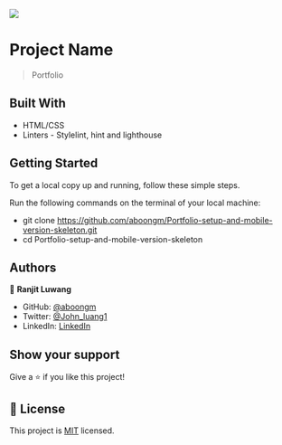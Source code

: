 ![](https://img.shields.io/badge/Microverse-blueviolet)

# Project Name

> Portfolio

## Built With

- HTML/CSS
- Linters - Stylelint, hint and lighthouse

## Getting Started

To get a local copy up and running, follow these simple steps.

Run the following commands on the terminal of your local machine:

- git clone https://github.com/aboongm/Portfolio-setup-and-mobile-version-skeleton.git
- cd Portfolio-setup-and-mobile-version-skeleton

## Authors

👤 **Ranjit Luwang**

- GitHub: [@aboongm](https://github.com/aboongm)
- Twitter: [@John_luang1](https://twitter.com/John_luang1)
- LinkedIn: [LinkedIn](https://www.linkedin.com/in/mayengbam-ranjit-luwang-31962418/)

## Show your support

Give a ⭐️ if you like this project!

## 📝 License

This project is [MIT](./MIT.md) licensed.
